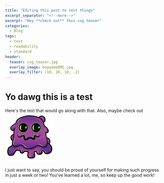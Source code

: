 ```yaml
---
title: "Editing this post to test things"
excerpt_separator: "<!--more-->"
excerpt: "Hey **check out** this cog_teaser"
categories:
  - Blog
tags:
  - test
  - readability
  - standard
header:
  teaser: cog_teaser.jpg
  overlay_image: boygameDMG.jpg
  overlay_filter: (10, 20, 10, .2)
---
```

# Yo dawg this is a test
Here's the text that would go along with that. Also, maybe check out ![slimer](/assets/images/slimer.png)

I just want to say, you should be proud of yourself for making such progress in just a week or two! You've learned a lot, me, so keep up the good work!
